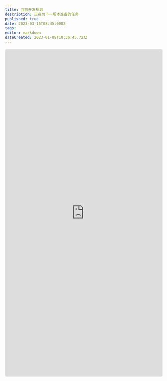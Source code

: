 ```yaml
---
title: 当前开发规划
description: 正在为下一版本准备的任务
published: true
date: 2023-03-16T08:45:000Z
tags: 
editor: markdown
dateCreated: 2023-01-08T10:36:45.723Z
---
```


<iframe class="clickup-embed decor-shadow" src="https://share.clickup.com/l/h/26kmy-42/dab7806bdc8b7f6" frameborder="0" onmousewheel="" width="100%" height="1050px" style="background: transparent; border: 1px solid #EEE; border-radius: 5px;"></iframe>